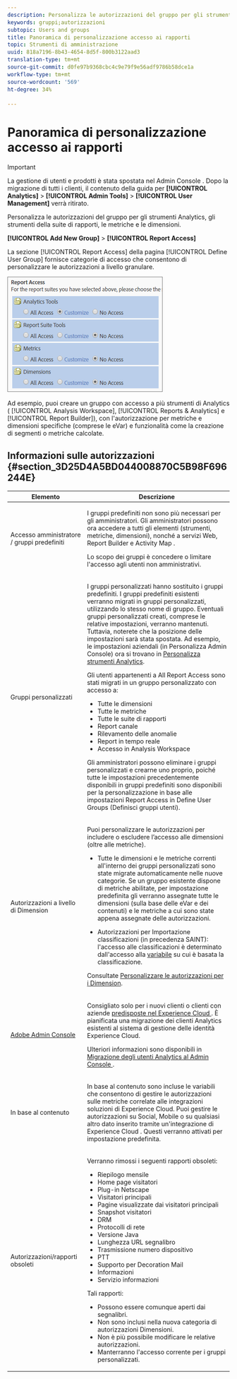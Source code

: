 ```yaml
---
description: Personalizza le autorizzazioni del gruppo per gli strumenti Analytics, gli strumenti della suite di rapporti, le metriche e le dimensioni.
keywords: gruppi;autorizzazioni
subtopic: Users and groups
title: Panoramica di personalizzazione accesso ai rapporti
topic: Strumenti di amministrazione
uuid: 818a7196-8b43-4654-8d5f-800b3122aad3
translation-type: tm+mt
source-git-commit: d0fe97b9368cbc4c9e79f9e56adf9786b58dce1a
workflow-type: tm+mt
source-wordcount: '569'
ht-degree: 34%

---
```



# Panoramica di personalizzazione accesso ai rapporti

>[!IMPORTANT]
>
>La gestione di utenti e prodotti è stata spostata nel Admin Console [](https://helpx.adobe.com/it/enterprise/using/admin-console.html). Dopo la migrazione di tutti i clienti, il contenuto della guida per **[!UICONTROL Analytics]** > **[!UICONTROL Admin Tools]** > **[!UICONTROL User Management]** verrà ritirato.

Personalizza le autorizzazioni del gruppo per gli strumenti Analytics, gli strumenti della suite di rapporti, le metriche e le dimensioni.

**[!UICONTROL Add New Group]** > **[!UICONTROL Report Access]**

La sezione [!UICONTROL Report Access] della pagina [!UICONTROL Define User Group] fornisce categorie di accesso che consentono di personalizzare le autorizzazioni a livello granulare.

![](assets/report-access.png)

Ad esempio, puoi creare un gruppo con accesso a più strumenti di Analytics ( [!UICONTROL Analysis Workspace], [!UICONTROL Reports & Analytics] e [!UICONTROL Report Builder]), con l&#39;autorizzazione per metriche e dimensioni specifiche (comprese le eVar) e funzionalità come la creazione di segmenti o metriche calcolate.

## Informazioni sulle autorizzazioni {#section_3D25D4A5BD044008870C5B98F696244E}

<table id="table_DB7806E05E2040EC9A4CB7C3596879EC"> 
 <thead> 
  <tr> 
   <th colname="col1" class="entry"> Elemento </th> 
   <th colname="col2" class="entry"> Descrizione </th> 
  </tr> 
 </thead>
 <tbody> 
  <tr> 
   <td colname="col1"> <p>Accesso amministratore / gruppi predefiniti </p> </td> 
   <td colname="col2"> <p> I gruppi predefiniti non sono più necessari per gli amministratori. Gli amministratori possono ora accedere a tutti gli elementi (strumenti, metriche, dimensioni), nonché a servizi Web, Report Builder e Activity Map . </p> <p>Lo scopo dei gruppi è concedere o limitare l'accesso agli utenti non amministrativi. </p> </td> 
  </tr> 
  <tr> 
   <td colname="col1"> <p>Gruppi personalizzati </p> </td> 
   <td colname="col2"> <p> I gruppi personalizzati hanno sostituito i gruppi predefiniti. I gruppi predefiniti esistenti verranno migrati in gruppi personalizzati, utilizzando lo stesso nome di gruppo. Eventuali gruppi personalizzati creati, comprese le relative impostazioni, verranno mantenuti. Tuttavia, noterete che la posizione delle impostazioni sarà stata spostata. Ad esempio, le impostazioni aziendali (in Personalizza  Admin Console) ora si trovano in <a href="/help/admin/user-management2/c-customize-report-access/groups-analytics-tools.md"> Personalizza strumenti Analytics</a>. </p> <p> Gli utenti appartenenti a <span class="term"> All Report Access</span> sono stati migrati in un gruppo personalizzato con accesso a: </p> 
    <ul id="ul_7E1B443DEEF7452E85FEB30CA0BBC8BE"> 
     <li id="li_A510C2A4129340E0AB08EEBDBE4AEAD9">Tutte le dimensioni </li> 
     <li id="li_8BA1D7A2527C4F10AC93108B9E87F418">Tutte le metriche </li> 
     <li id="li_265830A2C6B94AF28720DA99980EAA51">Tutte le suite di rapporti </li> 
     <li id="li_685B99DEAB814D7B9C11B14AA4CB8CD4">Report canale </li> 
     <li id="li_B35420302AAB42509BD6AF0FA6349BF8">Rilevamento delle anomalie </li> 
     <li id="li_3787E4696C454D3ABD1D75F6C282A9A2">Report in tempo reale </li> 
     <li id="li_3797DF9C40D1426588819116362962F5">Accesso in Analysis Workspace </li> 
    </ul> <p>Gli amministratori possono eliminare i gruppi personalizzati e crearne uno proprio, poiché tutte le impostazioni precedentemente disponibili in gruppi predefiniti sono disponibili per la personalizzazione in base alle impostazioni <span class="wintitle"> Report Access</span> in Define User Groups</a> (Definisci gruppi utenti). </p> </td> 
  </tr> 
  <tr> 
   <td colname="col1"> <p>Autorizzazioni a livello di Dimension </p> </td> 
   <td colname="col2"> <p>Puoi personalizzare le autorizzazioni per includere o escludere l’accesso alle dimensioni (oltre alle metriche). </p> 
    <ul id="ul_DA5A54223673474E9151AF979DA50659"> 
     <li id="li_C3E82F7BC07A4F2F83A85D3D511292CC"> <p>Tutte le dimensioni e le metriche correnti all'interno dei gruppi personalizzati sono state migrate automaticamente nelle nuove categorie. Se un gruppo esistente dispone di metriche abilitate, per impostazione predefinita gli verranno assegnate tutte le dimensioni (sulla base delle eVar e dei contenuti) e le metriche a cui sono state appena assegnate delle autorizzazioni. </p> </li> 
     <li id="li_CC56F9181CC14AB59318628E72F2E8C9"> Autorizzazioni per Importazione classificazioni (in precedenza SAINT): l'accesso alle classificazioni è determinato dall'accesso alla <a href="https://docs.adobe.com/content/help/it-IT/analytics/components/classifications/c-classifications.html">variabile</a> su cui è basata la classificazione. </li> 
    </ul> <p>Consultate <a href="/help/admin/user-management2/c-customize-report-access/groups-dimensions.md"> Personalizzare le autorizzazioni per i Dimension</a>. </p> </td> 
  </tr> 
  <tr> 
   <td colname="col1"> <p><a href="https://helpx.adobe.com/enterprise/using/admin-console.html"> Adobe Admin Console</a> </p> </td> 
   <td colname="col2"> <p>Consigliato solo per i nuovi clienti o clienti con aziende <a href="https://docs.adobe.com/content/help/it-IT/core-services/interface/about-core-services/core-services.html"> predisposte nel Experience Cloud </a>. È pianificata una migrazione dei clienti <span class="keyword"> Analytics</span> esistenti al sistema di gestione delle identità <span class="keyword">  Experience Cloud</span>. </p> <p>Ulteriori informazioni sono disponibili in <a href="https://docs.adobe.com/content/help/it-IT/analytics/admin/user-product-management/user-management/migrate-users/c-migration-tool.html"> Migrazione degli utenti Analytics al Admin Console </a>. </p> </td> 
  </tr> 
  <tr> 
   <td colname="col1"> <p>In base al contenuto </p> </td> 
   <td colname="col2"> <p>In base al contenuto sono incluse le variabili che consentono di gestire le autorizzazioni sulle metriche correlate alle integrazioni  soluzioni di Experience Cloud. Puoi gestire le autorizzazioni su <span class="keyword"> Social</span>, <span class="keyword"> Mobile</span> o su qualsiasi altro dato inserito tramite un'integrazione di <span class="keyword"> Experience Cloud </span>. Questi verranno attivati per impostazione predefinita. </p> </td> 
  </tr> 
  <tr> 
   <td colname="col1"> <p>Autorizzazioni/rapporti obsoleti </p> </td> 
   <td colname="col2"> <p>Verranno rimossi i seguenti rapporti obsoleti: </p> 
    <ul id="ul_C0415CFF0562472297272EC58ECC0774"> 
     <li id="li_62B1CE33B1454987B878B321EB40D62E">Riepilogo mensile </li> 
     <li id="li_71CD776D212540A18F9B083D2E11A296">Home page visitatori </li> 
     <li id="li_406200AD68C74D11B5F53988A4E76A68">Plug-in Netscape </li> 
     <li id="li_A124637D69C94C78921C8B028D890541">Visitatori principali </li> 
     <li id="li_5C26FF95371B4F3080FF75C7F8DE0F72">Pagine visualizzate dai visitatori principali </li> 
     <li id="li_E7E262BD0CF64E16B838F995F6A13B8A">Snapshot visitatori </li> 
     <li id="li_0EDC74625C0D4B1A992FCA49B648E4C0">DRM </li> 
     <li id="li_ACC92E6EA188409486E7C943F26B9DAC">Protocolli di rete </li> 
     <li id="li_6E18C4D12377416A8124BBD13164B03A">Versione Java </li> 
     <li id="li_1599265E59EF4F34BB406356410C9E68">Lunghezza URL segnalibro </li> 
     <li id="li_3035442010984C409089B21E03DB7BCC">Trasmissione numero dispositivo </li> 
     <li id="li_6B2163ED8FC84EBF933D97A504B4D527">PTT </li> 
     <li id="li_0EB8A4A7619B45DF87109B183A7C69C8">Supporto per Decoration Mail </li> 
     <li id="li_989FAC662F7344E6BDDC517B79D4581E">Informazioni </li> 
     <li id="li_F1FB7F8E415443F3B63F6D11D59A04AB">Servizio informazioni </li> 
    </ul> <p>Tali rapporti: </p> 
    <ul id="ul_F71505C59F734EA9B541BF8AB9F9388F"> 
     <li id="li_7D461907B895447280E69CF1520DF47C">Possono essere comunque aperti dai segnalibri. </li> 
     <li id="li_27BA2DD6BA4C446FBAA06B6C76CD171F">Non sono inclusi nella nuova categoria di autorizzazioni Dimensioni. </li> 
     <li id="li_504E9D8421714406A0F37DEF1E10E34B">Non è più possibile modificare le relative autorizzazioni. </li> 
     <li id="li_0022E8DCA07344C793847E8282EFBEEF">Manterranno l'accesso corrente per i gruppi personalizzati. </li> 
    </ul> </td> 
  </tr> 
 </tbody> 
</table>

